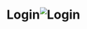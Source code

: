 # Login![Login](https://user-images.githubusercontent.com/102663969/219677219-f285aa29-0494-4481-9393-9d65068ac83b.png)
